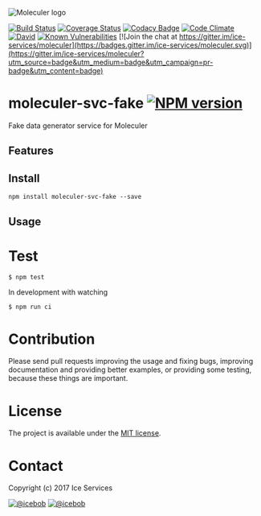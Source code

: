 ![Moleculer logo](http://moleculer.services/images/banner.png)

[![Build Status](https://travis-ci.org/ice-services/moleculer-svc-fake.svg?branch=master)](https://travis-ci.org/ice-services/moleculer-svc-fake)
[![Coverage Status](https://coveralls.io/repos/github/ice-services/moleculer-svc-fake/badge.svg?branch=master)](https://coveralls.io/github/ice-services/moleculer-svc-fake?branch=master)
[![Codacy Badge](https://api.codacy.com/project/badge/Grade/<----hash----->)](https://www.codacy.com/app/mereg-norbert/moleculer-web?utm_source=github.com&amp;utm_medium=referral&amp;utm_content=ice-services/moleculer-svc-fake&amp;utm_campaign=Badge_Grade)
[![Code Climate](https://codeclimate.com/github/ice-services/moleculer-svc-fake/badges/gpa.svg)](https://codeclimate.com/github/ice-services/moleculer-svc-fake)
[![David](https://img.shields.io/david/ice-services/moleculer-svc-fake.svg)](https://david-dm.org/ice-services/moleculer-svc-fake)
[![Known Vulnerabilities](https://snyk.io/test/github/ice-services/moleculer-svc-fake/badge.svg)](https://snyk.io/test/github/ice-services/moleculer-svc-fake)
[![Join the chat at https://gitter.im/ice-services/moleculer](https://badges.gitter.im/ice-services/moleculer.svg)](https://gitter.im/ice-services/moleculer?utm_source=badge&utm_medium=badge&utm_campaign=pr-badge&utm_content=badge)

# moleculer-svc-fake [![NPM version](https://img.shields.io/npm/v/moleculer-svc-fake.svg)](https://www.npmjs.com/package/moleculer-svc-fake)

Fake data generator service for Moleculer

## Features

## Install
```
npm install moleculer-svc-fake --save
```

## Usage


# Test
```
$ npm test
```

In development with watching

```
$ npm run ci
```

# Contribution
Please send pull requests improving the usage and fixing bugs, improving documentation and providing better examples, or providing some testing, because these things are important.

# License
The project is available under the [MIT license](https://tldrlegal.com/license/mit-license).

# Contact
Copyright (c) 2017 Ice Services

[![@icebob](https://img.shields.io/badge/github-ice--services-green.svg)](https://github.com/ice-services) [![@icebob](https://img.shields.io/badge/twitter-Icebobcsi-blue.svg)](https://twitter.com/Icebobcsi)
